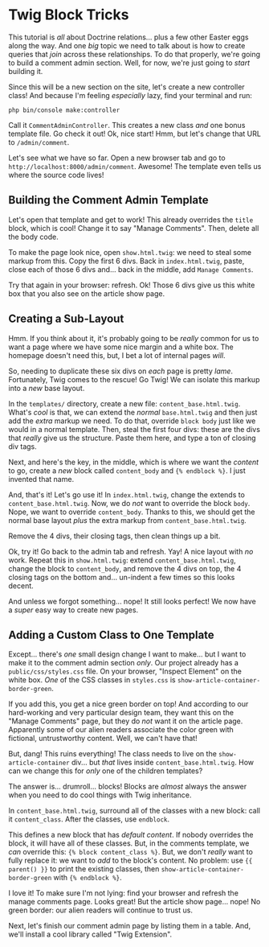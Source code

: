 # Twig Block Tricks

This tutorial is *all* about Doctrine relations... plus a few other Easter eggs
along the way. And one *big* topic we need to talk about is how to create queries
that *join* across these relationships. To do that properly, we're going to build
a comment admin section. Well, for now, we're just going to *start* building it.

Since this will be a new section on the site, let's create a new controller class!
And because I'm feeling *especially* lazy, find your terminal and run:

```terminal
php bin/console make:controller
```

Call it `CommentAdminController`. This creates a new class *and* one bonus
template file. Go check it out! Ok, nice start! Hmm, but let's change that URL
to `/admin/comment`.

Let's see what we have so far. Open a new browser tab and go to
`http://localhost:8000/admin/comment`. Awesome! The template even tells us where
the source code lives!

## Building the Comment Admin Template

Let's open that template and get to work! This already overrides the `title` block,
which is cool! Change it to say "Manage Comments". Then, delete all the body code.

To make the page look nice, open `show.html.twig`: we need to steal some markup
from this. Copy the first 6 divs. Back in `index.html.twig`, paste, close each
of those 6 divs and... back in the middle, add `Manage Comments`.

Try that again in your browser: refresh. Ok! Those 6 divs give us this white
box that you also see on the article show page.

## Creating a Sub-Layout

Hmm. If you think about it, it's probably going to be *really* common for us to
want a page where we have some nice margin and a white box. The homepage doesn't
need this, but, I bet a lot of internal pages *will*.

So, needing to duplicate these six divs on *each* page is pretty *lame*. Fortunately,
Twig comes to the rescue! Go Twig! We can isolate this markup into a *new* base
layout.

In the `templates/` directory, create a new file: `content_base.html.twig`. What's
*cool* is that, we can extend the *normal* `base.html.twig` and then just add the
*extra* markup we need. To do that, override `block body` just like we would in
a normal template. Then, steal the first four divs: these are the divs that *really*
give us the structure. Paste them here, and type a ton of closing div tags.

Next, and here's the key, in the middle, which is where we want the *content* to
go, create a *new* block called `content_body` and `{% endblock %}`. I just invented
that name.

And, that's it! Let's go use it! In `index.html.twig`, change the extends to
`content_base.html.twig`. Now, we do *not* want to override the block `body`. Nope,
we want to override `content_body`. Thanks to this, we should get the normal base
layout *plus* the extra markup from `content_base.html.twig`.

Remove the 4 divs, their closing tags, then clean things up a bit.

Ok, try it! Go back to the admin tab and refresh. Yay! A nice layout with *no* work.
Repeat this in `show.html.twig`: extend `content_base.html.twig`, change the block
to `content_body`, and remove the 4 divs on top, the 4 closing tags on the bottom
and... un-indent a few times so this looks decent.

And unless we forgot something... nope! It still looks perfect! We now have a
*super* easy way to create new pages.

## Adding a Custom Class to One Template

Except... there's *one* small design change I want to make... but I want to make
it to the comment admin section *only*. Our project already has a `public/css/styles.css`
file. On your browser, "Inspect Element" on the white box. *One* of the CSS classes
in `styles.css` is `show-article-container-border-green`.

If you add this, you get a nice green border on top! And according to our hard-working
and very particular design team, they want this on the "Manage Comments" page, but
they do *not* want it on the article page. Apparently some of our alien readers
associate the color green with fictional, untrustworthy content. Well, we can't
have that!

But, dang! This ruins everything! The class needs to live on the `show-article-container`
div... but *that* lives inside `content_base.html.twig`. How can we change this
for *only* one of the children templates?

The answer is... drumroll... blocks! Blocks are *almost* always the answer when
you need to do cool things with Twig inheritance.

In `content_base.html.twig`, surround all of the classes with a new block: call
it `content_class`. After the classes, use `endblock`.

This defines a new block that has *default content*. If nobody overrides the block,
it will have all of these classes. But, in the comments template, we *can* override
this: `{% block content_class %}`. But, we don't *really* want to fully replace it:
we want to *add* to the block's content. No problem: use `{{ parent() }}` to print
the existing classes, then `show-article-container-border-green` with `{% endblock %}`.

I love it! To make sure I'm not lying: find your browser and refresh the manage
comments page. Looks great! But the article show page... nope! No green border:
our alien readers will continue to trust us.

Next, let's finish our comment admin page by listing them in a table. And, we'll
install a cool library called "Twig Extension".
